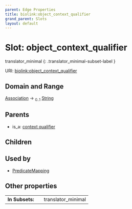 ```yaml
---
parent: Edge Properties
title: biolink:object_context_qualifier
grand_parent: Slots
layout: default
---
```


# Slot: object_context_qualifier

translator_minimal
{: .translator_minimal-subset-label }




URI: [biolink:object_context_qualifier](https://w3id.org/biolink/vocab/object_context_qualifier)

## Domain and Range

[Association](Association.md) ->  <sub>0..1</sub> [String](types/String.md)

## Parents

 *  is_a: [context qualifier](context_qualifier.md)

## Children


## Used by

 * [PredicateMapping](PredicateMapping.md)

## Other properties

|  |  |  |
| --- | --- | --- |
| **In Subsets:** | | translator_minimal |

